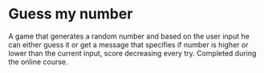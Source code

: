 # Guess my number

A game that generates a random number and based on the user input he can either guess it or get a message that specifies if number is higher or lower than the current input, score decreasing every try. Completed during the online course.
